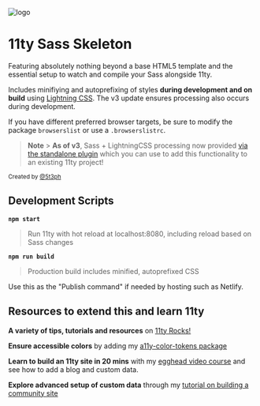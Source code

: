 ![logo](https://repository-images.githubusercontent.com/302921248/58478900-0adf-11eb-8f0b-74be58a898ef)

# 11ty Sass Skeleton

Featuring absolutely nothing beyond a base HTML5 template and the essential setup to watch and compile your Sass alongside 11ty.

Includes minifiying and autoprefixing of styles **during development and on build** using [Lightning CSS](https://lightningcss.dev/). The v3 update ensures processing also occurs during development.

If you have different preferred browser targets, be sure to modify the package `browserslist` or use a `.browserslistrc`.

> **Note** > **As of v3**, Sass + LightningCSS processing now provided [via the standalone plugin](https://github.com/5t3ph/eleventy-plugin-sass-lightningcss) which you can use to add this functionality to an existing 11ty project!

<small>Created by [@5t3ph](https://front-end.social/@5t3ph)</small>

## Development Scripts

**`npm start`**

> Run 11ty with hot reload at localhost:8080, including reload based on Sass changes

**`npm run build`**

> Production build includes minified, autoprefixed CSS

Use this as the "Publish command" if needed by hosting such as Netlify.

## Resources to extend this and learn 11ty

**A variety of tips, tutorials and resources** on [11ty Rocks!](https://11ty.rocks)

**Ensure accessible colors** by adding my [a11y-color-tokens package](https://www.npmjs.com/package/a11y-color-tokens)

**Learn to build an 11ty site in 20 mins** with my [egghead video course](https://5t3ph.dev/learn-11ty) and see how to add a blog and custom data.

**Explore advanced setup of custom data** through my [tutorial on building a community site](https://css-tricks.com/a-community-driven-site-with-eleventy-building-the-site/)
